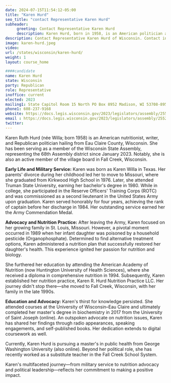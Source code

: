 ```yaml
---
date: 2024-07-15T11:54:12-05:00
title: "Karen Hurd"
seo_title: "contact Representative Karen Hurd"
subheader:
     greeting: Contact Representative Karen Hurd
     description: Karen Hurd, born in 1958, is an American politician affiliated with the Republican Party. She assumed office as a member of the Wisconsin State Assembly, representing District 68, on January 3, 2023.
description: Contact Representative Karen Hurd of Wisconsin. Contact information for Karen Hurd includes email address, phone number, and mailing address.
image: karen-hurd.jpeg
video:
url: /states/wisconsin/karen-hurd/
weight: 1
layout: course_home

####candidate
name: Karen Hurd
state: Wisconsin
party: Republican
role: Representative
inoffice: current
elected: 2023
mailing1: State Capitol Room 15 North PO Box 8952 Madison, WI 53708-8952
phone1: 608-237-9168
website: https://docs.legis.wisconsin.gov/2023/legislators/assembly/2552/
email : https://docs.legis.wisconsin.gov/2023/legislators/assembly/2552/
twitter: 
---
```

Karen Ruth Hurd (née Willa; born 1958) is an American nutritionist, writer, and Republican politician hailing from Eau Claire County, Wisconsin. She has been serving as a member of the Wisconsin State Assembly, representing the 68th Assembly district since January 2023. Notably, she is also an active member of the village board in Fall Creek, Wisconsin.

**Early Life and Military Service:**
Karen was born as Karen Willa in Texas. Her parents' divorce during her childhood led her to move to Missouri, where she graduated from Kirkwood High School in 1976. Later, she attended Truman State University, earning her bachelor's degree in 1980. While in college, she participated in the Reserve Officers' Training Corps (ROTC) and was commissioned as a second lieutenant in the United States Army upon graduation. Karen served honorably for four years, achieving the rank of captain before her discharge in 1984. Her outstanding service earned her the Army Commendation Medal.

**Advocacy and Nutrition Practice:**
After leaving the Army, Karen focused on her growing family in St. Louis, Missouri. However, a pivotal moment occurred in 1989 when her infant daughter was poisoned by a household pesticide (Organophosphate). Determined to find alternative treatment options, Karen administered a nutrition plan that successfully restored her daughter's health. This experience ignited her passion for nutrition and biology.

She furthered her education by attending the American Academy of Nutrition (now Huntington University of Health Sciences), where she received a diploma in comprehensive nutrition in 1994. Subsequently, Karen established her nutrition practice, Karen R. Hurd Nutrition Practice LLC. Her journey didn't stop there—she moved to Fall Creek, Wisconsin, with her family in the late 1990s.

**Education and Advocacy:**
Karen's thirst for knowledge persisted. She attended courses at the University of Wisconsin–Eau Claire and ultimately completed her master's degree in biochemistry in 2017 from the University of Saint Joseph (online). An outspoken advocate on nutrition issues, Karen has shared her findings through radio appearances, speaking engagements, and self-published books. Her dedication extends to digital coursework as well.

Currently, Karen Hurd is pursuing a master's in public health from George Washington University (also online). Beyond her political role, she has recently worked as a substitute teacher in the Fall Creek School System.

Karen's multifaceted journey—from military service to nutrition advocacy and political leadership—reflects her commitment to making a positive impact.
